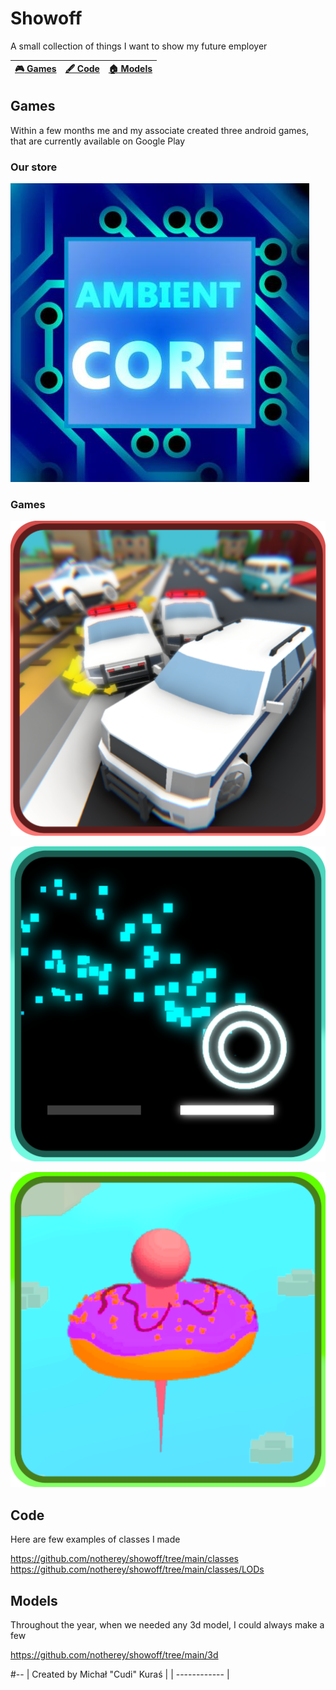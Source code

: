 # Showoff
A small collection of things I want to show my future employer

| [:video_game: Games](#Games) | [:fountain_pen: Code](#Code) | [:house: Models](#Models) |
| --------------- | --------------- | --------------- |

## Games
Within a few months me and my associate created three android games, that are currently available on Google Play

### Our store
[![alt text](https://github.com/notherey/showoff/blob/main/images/dev-glow.jpg "Our Google Play")](https://play.google.com/store/apps/dev?id=6994297492364788960)


### Games

[![alt text](https://github.com/notherey/showoff/blob/main/images/cars.png "Random City Car Quest Police Escape")](https://play.google.com/store/apps/details?id=com.AmbientCore.RandomCityPoliceEscape)

[![alt text](https://github.com/notherey/showoff/blob/main/images/balls.png "That's Ball About")](https://play.google.com/store/apps/details?id=com.AmbientCore.ThatsBallAbout)

[![alt text](https://github.com/notherey/showoff/blob/main/images/donuts.png "DounaDash")](https://play.google.com/store/apps/details?id=com.AmbientCore.DounaDash)

## Code
Here are few examples of classes I made

https://github.com/notherey/showoff/tree/main/classes
https://github.com/notherey/showoff/tree/main/classes/LODs

## Models
Throughout the year, when we needed any 3d model, I could always make a few

https://github.com/notherey/showoff/tree/main/3d

#--
|  Created by Michał "Cudi" Kuraś  |
| ------------ |
